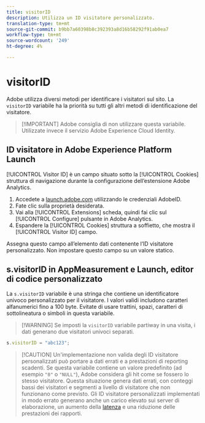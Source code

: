 ```yaml
---
title: visitorID
description: Utilizza un ID visitatore personalizzato.
translation-type: tm+mt
source-git-commit: b9bb7a60398b8c392393a8d16b58292f91ab0ea7
workflow-type: tm+mt
source-wordcount: '249'
ht-degree: 4%

---
```



# visitorID

Adobe utilizza diversi metodi per identificare i visitatori sul sito. La `visitorID` variabile ha la priorità su tutti gli altri metodi di identificazione del visitatore.

>[!IMPORTANT] Adobe consiglia di non utilizzare questa variabile. Utilizzate invece il servizio [](https://docs.adobe.com/content/help/it-IT/id-service/using/home.html) Adobe Experience Cloud Identity.

## ID visitatore in Adobe Experience Platform Launch

[!UICONTROL Visitor ID] è un campo situato sotto la [!UICONTROL Cookies] struttura di navigazione durante la configurazione dell’estensione Adobe Analytics.

1. Accedete a [launch.adobe.com](https://launch.adobe.com) utilizzando le credenziali AdobeID.
2. Fate clic sulla proprietà desiderata.
3. Vai alla [!UICONTROL Extensions] scheda, quindi fai clic sul [!UICONTROL Configure] pulsante in Adobe Analytics.
4. Espandere la [!UICONTROL Cookies] struttura a soffietto, che mostra il [!UICONTROL Visitor ID] campo.

Assegna questo campo all’elemento dati contenente l’ID visitatore personalizzato. Non impostare questo campo su un valore statico.

## s.visitorID in AppMeasurement e Launch, editor di codice personalizzato

La `s.visitorID` variabile è una stringa che contiene un identificatore univoco personalizzato per il visitatore. I valori validi includono caratteri alfanumerici fino a 100 byte. Evitate di usare trattini, spazi, caratteri di sottolineatura o simboli in questa variabile.

>[!WARNING] Se imposti la `visitorID` variabile partiway in una visita, i dati generano due visitatori univoci separati.

```js
s.visitorID = "abc123";
```

>[!CAUTION] Un&#39;implementazione non valida degli ID visitatore personalizzati può portare a dati errati e a prestazioni di reporting scadenti. Se questa variabile contiene un valore predefinito (ad esempio `"0"` o `"NULL"`), Adobe considera gli hit come se fossero lo stesso visitatore. Questa situazione genera dati errati, con conteggi bassi dei visitatori e segmenti a livello di visitatore che non funzionano come previsto. Gli ID visitatore personalizzati implementati in modo errato generano anche un carico elevato sui server di elaborazione, un aumento della [latenza](/help/technotes/latency.md) e una riduzione delle prestazioni dei rapporti.
